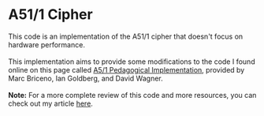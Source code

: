 # A51/1 Cipher
This code is an implementation of the A51/1 cipher that doesn't focus on hardware performance.
<br>
<br>
This implementation aims to provide some modifications to the code I found online on this page called [A5/1 Pedagogical Implementation](https://cryptome.org/jya/a51-pi.htm), provided by Marc Briceno, Ian Goldberg, and David Wagner.
<br>
<br>
**Note:** For a more complete review of this code and more resources, you can check out my article [here](https://lorenzobn.github.io/security-of-gsm-a5-encryption).
